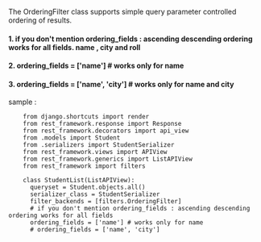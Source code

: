 The OrderingFilter class supports simple query parameter controlled ordering of results.

#### 1. if you don't mention ordering_fields : ascending descending ordering works for all fields. name , city and roll
         
#### 2. ordering_fields = ['name'] # works only for name
         
#### 3. ordering_fields = ['name', 'city'] # works only for name and city

sample : 

        from django.shortcuts import render
        from rest_framework.response import Response
        from rest_framework.decorators import api_view
        from .models import Student
        from .serializers import StudentSerializer
        from rest_framework.views import APIView
        from rest_framework.generics import ListAPIView
        from rest_framework import filters

        class StudentList(ListAPIView):
          queryset = Student.objects.all()
          serializer_class = StudentSerializer
          filter_backends = [filters.OrderingFilter]
          # if you don't mention ordering_fields : ascending descending ordering works for all fields
          ordering_fields = ['name'] # works only for name
          # ordering_fields = ['name', 'city']

